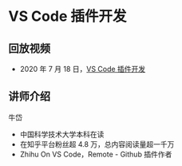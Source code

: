 # VS Code 插件开发

## 回放视频

* 2020 年 7 月 18 日，[VS Code 插件开发](https://www.bilibili.com/video/BV1pf4y1979a)

## 讲师介绍

牛岱
* 中国科学技术大学本科在读
* 在知乎平台粉丝超 4.8 万，总内容阅读量超一千万
* Zhihu On VS Code，Remote - Github 插件作者

